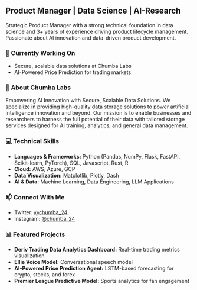 ## Product Manager | Data Science | AI-Research

Strategic Product Manager with a strong technical foundation in data science and 3+ years of experience driving product lifecycle management. Passionate about AI innovation and data-driven product development.

### 🔭 Currently Working On
- Secure, scalable data solutions at Chumba Labs
- AI-Powered Price Prediction for trading markets

### 💼 About Chumba Labs
Empowering AI Innovation with Secure, Scalable Data Solutions. We specialize in providing high-quality data storage solutions to power artificial intelligence innovation and beyond. Our mission is to enable businesses and researchers to harness the full potential of their data with tailored storage services designed for AI training, analytics, and general data management.

### 💻 Technical Skills
- **Languages & Frameworks:** Python (Pandas, NumPy, Flask, FastAPI, Scikit-learn, PyTorch), SQL, Javascript, Rust, R
- **Cloud:** AWS, Azure, GCP
- **Data Visualization:** Matplotlib, Plotly, Dash
- **AI & Data:** Machine Learning, Data Engineering, LLM Applications

### 📫 Connect With Me
- Twitter: [@chumba_24](https://twitter.com/chumba_24)
- Instagram: [@chumba_24](https://instagram.com/chumba_24)

### 📊 Featured Projects
- **Deriv Trading Data Analytics Dashboard:** Real-time trading metrics visualization
- **Ellie Voice Model:** Conversational speech model
- **AI-Powered Price Prediction Agent:** LSTM-based forecasting for crypto, stocks, and forex
- **Premier League Predictive Model:** Sports analytics for fan engagement
